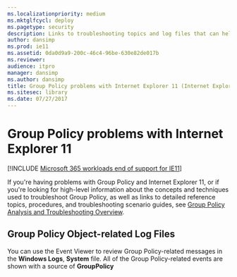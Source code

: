 ```yaml
---
ms.localizationpriority: medium
ms.mktglfcycl: deploy
ms.pagetype: security
description: Links to troubleshooting topics and log files that can help address Group Policy problems with Internet Explorer 11.
author: dansimp
ms.prod: ie11
ms.assetid: 0da0d9a9-200c-46c4-96be-630e82de017b
ms.reviewer: 
audience: itpro
manager: dansimp
ms.author: dansimp
title: Group Policy problems with Internet Explorer 11 (Internet Explorer 11 for IT Pros)
ms.sitesec: library
ms.date: 07/27/2017
---
```



# Group Policy problems with Internet Explorer 11

[!INCLUDE [Microsoft 365 workloads end of support for IE11](../includes/microsoft-365-ie-end-of-support.md)]

If you're having problems with Group Policy and Internet Explorer 11, or if you're looking for high-level information about the concepts and techniques used to troubleshoot Group Policy, as well as links to detailed reference topics, procedures, and troubleshooting scenario guides, see [Group Policy Analysis and Troubleshooting Overview](/previous-versions/windows/it-pro/windows-server-2012-R2-and-2012/jj134223(v=ws.11)).

## Group Policy Object-related Log Files
You can use the Event Viewer to review Group Policy-related messages in the **Windows Logs**, **System** file. All of the Group Policy-related events are shown with a source of **GroupPolicy**

 

 